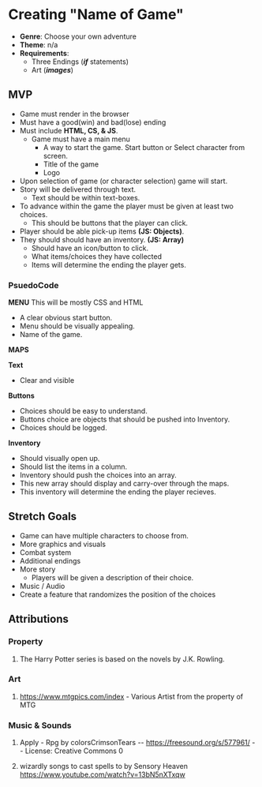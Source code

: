 # Creating "Name of Game"

- **Genre**: Choose your own adventure
- **Theme**: n/a
- **Requirements**:
  - Three Endings (**_if_** statements)
  - Art (**_images_**)

## MVP

- Game must render in the browser
- Must have a good(win) and bad(lose) ending
- Must include **HTML, CS, & JS**.
  - Game must have a main menu
    - A way to start the game. Start button or Select character from screen.
    - Title of the game
    - Logo
- Upon selection of game (or character selection) game will start.
- Story will be delivered through text.
  - Text should be within text-boxes.
- To advance within the game the player must be given at least two choices.
  - This should be buttons that the player can click.
- Player should be able pick-up items **(JS: Objects)**.
- They should should have an inventory. **(JS: Array)**
  - Should have an icon/button to click.
  - What items/choices they have collected
  - Items will determine the ending the player gets.

### PsuedoCode

**MENU**
This will be mostly CSS and HTML

- A clear obvious start button.
- Menu should be visually appealing.
- Name of the game.

**MAPS**

**Text**

- Clear and visible

**Buttons**

- Choices should be easy to understand.
- Buttons choice are objects that should be pushed into Inventory.
- Choices should be logged.

**Inventory**

- Should visually open up.
- Should list the items in a column.
- Inventory should push the choices into an array.
- This new array should display and carry-over through the maps.
- This inventory will determine the ending the player recieves.

## Stretch Goals

- Game can have multiple characters to choose from.
- More graphics and visuals
- Combat system
- Additional endings
- More story
  - Players will be given a description of their choice.
- Music / Audio
- Create a feature that randomizes the position of the choices

## Attributions

### Property

1. The Harry Potter series is based on the novels by J.K. Rowling.

### Art

1. https://www.mtgpics.com/index - Various Artist from the property of MTG

### Music & Sounds

1. Apply - Rpg by colorsCrimsonTears -- https://freesound.org/s/577961/ -- License: Creative Commons 0

1. wizardly songs to cast spells to by Sensory Heaven https://www.youtube.com/watch?v=13bN5nXTxqw
